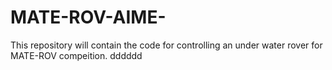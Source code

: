 # MATE-ROV-AIME-

This repository will contain the code for controlling an under water rover for MATE-ROV compeition. 
dddddd
